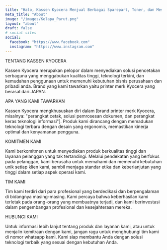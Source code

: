 ```yaml
---
title: "Halo, Kassen Kyocera Menjual Berbagai Sparepart, Toner, dan Mesin Kyocera"
meta_title: "About"
image: "/images/Kelapa_Parut.png"
layout: "about"
draft: false
# social sites
social:
  facebook: "https://www.facebook.com"
  instagram: "https://www.instagram.com"
---
```


TENTANG KASSEN KYOCERA


Kassen Kyocera merupakan pelopor dalam menyediakan solusi pencetakan serbaguna yang menggabukan kualitas tinggi, teknologi terkini, dan kemudahan penggunaan untuk memenuhi kebutuhan bisnis perusahaan dan pribadi anda. Brand yang kami tawarkan yaitu printer merk Kyocera yang berasal dari JAPAN.

APA YANG KAMI TAWARKAN

Kassen Kyocera mengkhususkan diri dalam [brand printer merk Kyocera, misalnya: "perangkat cetak, solusi pemrosesan dokumen, dan perangkat keras teknologi informasi"]. Produk kami dirancang dengan memadukan teknologi terbaru dengan desain yang ergonomis, memastikan kinerja optimal dan kenyamanan pengguna.

KOMITMEN KAMI

Kami berkomitmen untuk menyediakan produk berkualitas tinggi dan layanan pelanggan yang tak tertandingi. Melalui pendekatan yang berfokus pada pelanggan, kami berusaha untuk memahami dan memenuhi kebutuhan unik setiap klien kami, sambil menjaga standar etika dan keberlanjutan yang tinggi dalam setiap aspek operasi kami.

TIM KAMI

Tim kami terdiri dari para profesional yang berdedikasi dan berpengalaman di bidangnya masing-masing. Kami percaya bahwa keberhasilan kami terletak pada orang-orang yang membuatnya terjadi, dan kami berinvestasi dalam pengembangan profesional dan kesejahteraan mereka.

HUBUNGI KAMI

Untuk informasi lebih lanjut tentang produk dan layanan kami, atau untuk menjalin kemitraan dengan kami, jangan ragu untuk menghubungi tim kami di nomor whatsapp kami. Kami siap membantu Anda dengan solusi teknologi terbaik yang sesuai dengan kebutuhan Anda.
